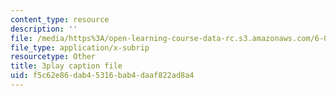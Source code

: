 ```yaml
---
content_type: resource
description: ''
file: /media/https%3A/open-learning-course-data-rc.s3.amazonaws.com/6-01sc-introduction-to-electrical-engineering-and-computer-science-i-spring-2011/f5c62e86dab45316bab4daaf822ad8a4_5sLFTc10kg8.vtt
file_type: application/x-subrip
resourcetype: Other
title: 3play caption file
uid: f5c62e86-dab4-5316-bab4-daaf822ad8a4
---
```

